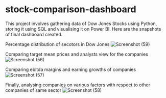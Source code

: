 # stock-comparison-dashboard
This project involves gathering data of Dow Jones Stocks using Python, storing it using SQL and visualising it on Power BI.
Here are the snapshots of final dashboard created.


Percentage distribution of secotors in Dow Jones 
![Screenshot (59)](https://user-images.githubusercontent.com/72309480/179292191-20a30770-6fa6-44e5-8f9a-4cb80b1324c5.png)

Comparing target mean prices and analysts view for the companies
![Screenshot (56)](https://user-images.githubusercontent.com/72309480/179291402-d5ebc47c-836e-4977-906d-4cc972a35ea8.png)


Comparing ebitda margins and earning growths of companies 
![Screenshot (57)](https://user-images.githubusercontent.com/72309480/179291421-cfbe822a-1cfc-4dfa-80c6-891096e791b7.png)


Finally, analysing companies on various factors with respect to other companies of same sector
![Screenshot (58)](https://user-images.githubusercontent.com/72309480/179291440-0e13fb92-ead5-4497-abfb-ddc9b2c5c94c.png)
